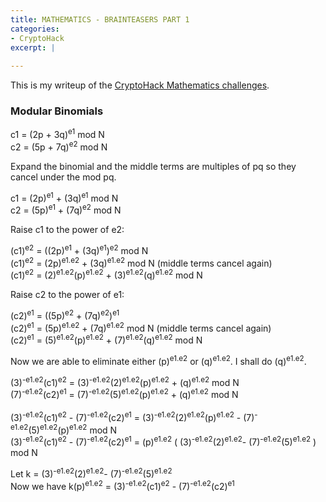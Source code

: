 ```yaml
---
title: MATHEMATICS - BRAINTEASERS PART 1
categories:
- CryptoHack
excerpt: |
  
---
```


This is my writeup of the [CryptoHack Mathematics challenges](https://cryptohack.org/challenges/maths/).

### Modular Binomials

c1 = (2p + 3q)<sup>e1</sup> mod N <br>
c2 = (5p + 7q)<sup>e2</sup> mod N

Expand the binomial and the middle terms are multiples of pq so they cancel under the mod pq.

c1 = (2p)<sup>e1</sup> + (3q)<sup>e1</sup> mod N <br>
c2 = (5p)<sup>e1</sup> + (7q)<sup>e2</sup> mod N 

Raise c1 to the power of e2:

(c1)<sup>e2</sup> = ((2p)<sup>e1</sup> + (3q)<sup>e1</sup>)<sup>e2</sup> mod N <br>
(c1)<sup>e2</sup> = (2p)<sup>e1.e2</sup> + (3q)<sup>e1.e2</sup> mod N (middle terms cancel again) <br>
(c1)<sup>e2</sup> = (2)<sup>e1.e2</sup>(p)<sup>e1.e2</sup> + (3)<sup>e1.e2</sup>(q)<sup>e1.e2</sup> mod N

Raise c2 to the power of e1:

(c2)<sup>e1</sup> = ((5p)<sup>e2</sup> + (7q)<sup>e2</sup>)<sup>e1</sup> <br>
(c2)<sup>e1</sup> = (5p)<sup>e1.e2</sup> + (7q)<sup>e1.e2</sup> mod N (middle terms cancel again)<br>
(c2)<sup>e1</sup> = (5)<sup>e1.e2</sup>(p)<sup>e1.e2</sup> + (7)<sup>e1.e2</sup>(q)<sup>e1.e2</sup> mod N

Now we are able to eliminate either (p)<sup>e1.e2</sup> or (q)<sup>e1.e2</sup>. I shall do (q)<sup>e1.e2</sup>.

(3)<sup>-e1.e2</sup>(c1)<sup>e2</sup> = (3)<sup>-e1.e2</sup>(2)<sup>e1.e2</sup>(p)<sup>e1.e2</sup> + (q)<sup>e1.e2</sup> mod N <br>
(7)<sup>-e1.e2</sup>(c2)<sup>e1</sup> = (7)<sup>-e1.e2</sup>(5)<sup>e1.e2</sup>(p)<sup>e1.e2</sup> + (q)<sup>e1.e2</sup> mod N <br>
<br>
(3)<sup>-e1.e2</sup>(c1)<sup>e2</sup> - (7)<sup>-e1.e2</sup>(c2)<sup>e1</sup> = (3)<sup>-e1.e2</sup>(2)<sup>e1.e2</sup>(p)<sup>e1.e2</sup> - (7)<sup>-e1.e2</sup>(5)<sup>e1.e2</sup>(p)<sup>e1.e2</sup> mod N <br>
(3)<sup>-e1.e2</sup>(c1)<sup>e2</sup> - (7)<sup>-e1.e2</sup>(c2)<sup>e1</sup> = (p)<sup>e1.e2</sup> ( (3)<sup>-e1.e2</sup>(2)<sup>e1.e2</sup>- (7)<sup>-e1.e2</sup>(5)<sup>e1.e2</sup>  ) mod N 

Let k = (3)<sup>-e1.e2</sup>(2)<sup>e1.e2</sup>- (7)<sup>-e1.e2</sup>(5)<sup>e1.e2</sup> <br>
Now we have k(p)<sup>e1.e2</sup> = (3)<sup>-e1.e2</sup>(c1)<sup>e2</sup> - (7)<sup>-e1.e2</sup>(c2)<sup>e1</sup>

